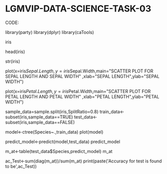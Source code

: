 # LGMVIP-DATA-SCIENCE-TASK-03

CODE:

library(party)
library(dplyr)
library(caTools)

iris 

head(iris)

str(iris)

plot(x=iris$Sepal.Length,y=iris$Sepal.Width,main="SCATTER PLOT FOR SEPAL LENGTH AND SEPAL WIDTH"
     ,xlab="SEPAL LENGTH",ylab="SEPAL WIDTH")

plot(x=iris$Petal.Length,y=iris$Petal.Width,main="SCATTER PLOT FOR PETAL LENGTH AND PETAL WIDTH"
     ,xlab="PETAL LENGTH",ylab="PETAL WIDTH")

sample_data=sample.split(iris,SplitRatio=0.8)
train_data<-subset(iris,sample_data==TRUE)
test_data<-subset(iris,sample_data==FALSE)

model<-ctree(Species~.,train_data)
plot(model)

predict_model<-predict(model,test_data)
predict_model

m_at<-table(test_data$Species,predict_model)
m_at

ac_Test<-sum(diag(m_at))/sum(m_at)
print(paste('Accuracy for test is found to be',ac_Test))
